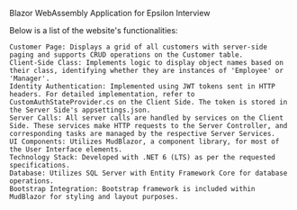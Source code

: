 Blazor WebAssembly Application for Epsilon Interview

Below is a list of the website's functionalities:

    Customer Page: Displays a grid of all customers with server-side paging and supports CRUD operations on the Customer table.
    Client-Side Class: Implements logic to display object names based on their class, identifying whether they are instances of 'Employee' or 'Manager'.
    Identity Authentication: Implemented using JWT tokens sent in HTTP headers. For detailed implementation, refer to CustomAuthStateProvider.cs on the Client Side. The token is stored in the Server Side's appsettings.json.
    Server Calls: All server calls are handled by services on the Client Side. These services make HTTP requests to the Server Controller, and corresponding tasks are managed by the respective Server Services.
    UI Components: Utilizes MudBlazor, a component library, for most of the User Interface elements.
    Technology Stack: Developed with .NET 6 (LTS) as per the requested specifications.
    Database: Utilizes SQL Server with Entity Framework Core for database operations.
    Bootstrap Integration: Bootstrap framework is included within MudBlazor for styling and layout purposes.
